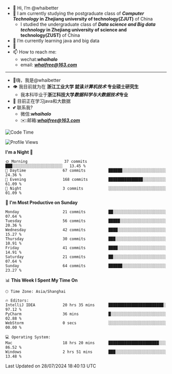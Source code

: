 - 👋 Hi, I’m @whaibetter
- 👀 I am currently studying the postgraduate class of ***Computer Technology* in Zhejiang university of technology(ZJUT)** of China
  -  I studied the undergraduate class of ***Data science and Big data technology* in Zhejiang university of science and technology(ZUST)** of China
- 🌱 I’m currently learning java and big data
- 💞️ 
- 📫 How to reach me: 
  - wechat:***whaihalo***
  - email: ***whaifree@163.com***
 ------------------------
- 👋嗨，我是@whaibetter
- 👁 我目前就为在 **浙江工业大学 就读*计算机技术* 专业硕士研究生**
  - 我本科毕业于**浙江科技大学*数据科学与大数据技术*专业**
- 🌴 目前正在学习java和大数据
- 💕 联系我?
  - 微信:***whaihalo***
  - ✉️:邮箱:***whaifree@163.com***

<!--START_SECTION:waka-->
![Code Time](http://img.shields.io/badge/Code%20Time-302%20hrs%2036%20mins-blue)

![Profile Views](http://img.shields.io/badge/Profile%20Views-0-blue)

**I'm a Night 🦉** 

```text
🌞 Morning                37 commits          ███░░░░░░░░░░░░░░░░░░░░░░   13.45 % 
🌆 Daytime                67 commits          ██████░░░░░░░░░░░░░░░░░░░   24.36 % 
🌃 Evening                168 commits         ███████████████░░░░░░░░░░   61.09 % 
🌙 Night                  3 commits           ░░░░░░░░░░░░░░░░░░░░░░░░░   01.09 % 
```
📅 **I'm Most Productive on Sunday** 

```text
Monday                   21 commits          ██░░░░░░░░░░░░░░░░░░░░░░░   07.64 % 
Tuesday                  56 commits          █████░░░░░░░░░░░░░░░░░░░░   20.36 % 
Wednesday                42 commits          ████░░░░░░░░░░░░░░░░░░░░░   15.27 % 
Thursday                 30 commits          ███░░░░░░░░░░░░░░░░░░░░░░   10.91 % 
Friday                   41 commits          ████░░░░░░░░░░░░░░░░░░░░░   14.91 % 
Saturday                 21 commits          ██░░░░░░░░░░░░░░░░░░░░░░░   07.64 % 
Sunday                   64 commits          ██████░░░░░░░░░░░░░░░░░░░   23.27 % 
```


📊 **This Week I Spent My Time On** 

```text
🕑︎ Time Zone: Asia/Shanghai

🔥 Editors: 
IntelliJ IDEA            20 hrs 35 mins      ████████████████████████░   97.12 % 
PyCharm                  36 mins             █░░░░░░░░░░░░░░░░░░░░░░░░   02.88 % 
WebStorm                 0 secs              ░░░░░░░░░░░░░░░░░░░░░░░░░   00.00 % 

💻 Operating System: 
Mac                      18 hrs 20 mins      ██████████████████████░░░   86.52 % 
Windows                  2 hrs 51 mins       ███░░░░░░░░░░░░░░░░░░░░░░   13.48 % 
```


 Last Updated on 28/07/2024 18:40:13 UTC
<!--END_SECTION:waka-->
